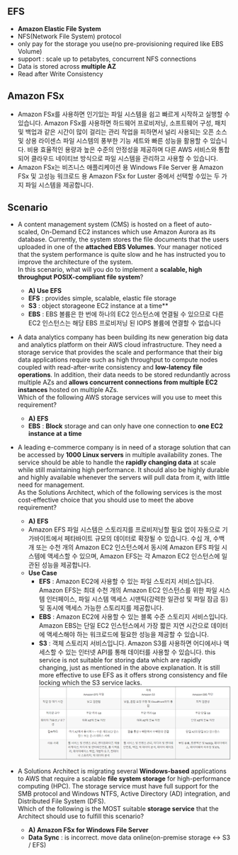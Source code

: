 ## EFS
- **Amazon Elastic File System**
- NFS(Network File System) protocol 
- only pay for the storage you use(no pre-provisioning required like EBS Volume)
- support : scale up to petabytes, concurrent NFS connections
- Data is stored across **multiple AZ**
- Read after Write Consistency

## Amazon FSx
- Amazon FSx를 사용하면 인기있는 파일 시스템을 쉽고 빠르게 시작하고 실행할 수 있습니다. Amazon FSx를 사용하면 하드웨어 프로비저닝, 소프트웨어 구성, 패치 및 백업과 같은 시간이 많이 걸리는 관리 작업을 피하면서 널리 사용되는 오픈 소스 및 상용 라이센스 파일 시스템의 풍부한 기능 세트와 빠른 성능을 활용할 수 있습니다. 비용 효율적인 용량과 높은 수준의 안정성을 제공하며 다른 AWS 서비스와 통합되어 클라우드 네이티브 방식으로 파일 시스템을 관리하고 사용할 수 있습니다.
- Amazon FSx는 비즈니스 애플리케이션 용 Windows File Server 용 Amazon FSx 및 고성능 워크로드 용 Amazon FSx for Luster 중에서 선택할 수있는 두 가지 파일 시스템을 제공합니다.

## Scenario
- A content management system (CMS) is hosted on a fleet of auto-scaled, On-Demand EC2 instances which use Amazon Aurora as its database. Currently, the system stores the file documents that the users uploaded in one of the **attached EBS Volumes**. Your manager noticed that the system performance is quite slow and he has instructed you to improve the architecture of the system.    
In this scenario, what will you do to implement a **scalable, high throughput POSIX-compliant file system**?
  - **A) Use EFS**
  - **EFS** : provides simple, scalable, elastic file storage
  - **S3** : object storageone EC2 instance at a time**
  - **EBS** : EBS 볼륨은 한 번에 하나의 EC2 인스턴스에 연결될 수 있으므로 다른 EC2 인스턴스는 해당 EBS 프로비저닝 된 IOPS 볼륨에 연결할 수 없습니다

- A data analytics company has been building its new generation big data and analytics platform on their AWS cloud infrastructure. They need a storage service that provides the scale and performance that their big data applications require such as high throughput to compute nodes coupled with read-after-write consistency and **low-latency** **file operations**. In addition, their data needs to be stored redundantly across multiple AZs and **allows concurrent connections from multiple EC2 instances** hosted on multiple AZs.     
Which of the following AWS storage services will you use to meet this requirement?
  - **A) EFS**
  - **EBS** : **Block** storage and can only have one connection to **one EC2 instance at a time**

- A leading e-commerce company is in need of a storage solution that can be accessed by **1000 Linux servers** in multiple availability zones. The service should be able to handle the **rapidly changing data** at scale while still maintaining high performance. It should also be highly durable and highly available whenever the servers will pull data from it, with little need for management.    
As the Solutions Architect, which of the following services is the most cost-effective choice that you should use to meet the above requirement?
  - **A) EFS**
  - Amazon EFS 파일 시스템은 스토리지를 프로비저닝할 필요 없이 자동으로 기가바이트에서 페타바이트 규모의 데이터로 확장될 수 있습니다. 수십 개, 수백 개 또는 수천 개의 Amazon EC2 인스턴스에서 동시에 Amazon EFS 파일 시스템에 액세스할 수 있으며, Amazon EFS는 각 Amazon EC2 인스턴스에 일관된 성능을 제공합니다.
  - **Use Case**
    - **EFS** : Amazon EC2에 사용할 수 있는 파일 스토리지 서비스입니다. Amazon EFS는 최대 수천 개의 Amazon EC2 인스턴스를 위한 파일 시스템 인터페이스, 파일 시스템 액세스 시맨틱(강력한 일관성 및 파일 잠금 등) 및 동시에 액세스 가능한 스토리지를 제공합니다.
    - **EBS** : Amazon EC2에 사용할 수 있는 블록 수준 스토리지 서비스입니다. Amazon EBS는 단일 EC2 인스턴스에서 가장 짧은 지연 시간으로 데이터에 액세스해야 하는 워크로드에 필요한 성능을 제공할 수 있습니다.
    - **S3** : 객체 스토리지 서비스입니다. Amazon S3를 사용하면 어디에서나 액세스할 수 있는 인터넷 API를 통해 데이터를 사용할 수 있습니다. this service is not suitable for storing data which are rapidly changing, just as mentioned in the above explanation. It is still more effective to use EFS as it offers strong consistency and file locking which the S3 service lacks.   
    ![efs-s3-ebs](./image/efs-s3-ebs.PNG)

- A Solutions Architect is migrating several **Windows-based** applications to AWS that require a scalable **file system storage** 
for high-performance computing (HPC). The storage service must have full support for the SMB protocol and Windows NTFS, Active Directory (AD) integration, and Distributed File System (DFS).    
Which of the following is the MOST suitable **storage service** that the Architect should use to fulfill this scenario?
  - **A) Amazon FSx for Windows File Server**
  - **Data Sync** : is incorrect. move data online(on-premise storage <-> S3 / EFS)
